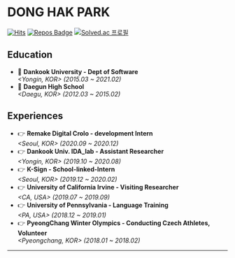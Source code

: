 <div>
  
# DONG HAK PARK

</div>
<div align=left>
  
[![Hits](https://hits.seeyoufarm.com/api/count/incr/badge.svg?url=https%3A%2F%2Fgithub.com%2FDonghakPark)](https://hits.seeyoufarm.com)
[![Repos Badge](https://badges.pufler.dev/repos/DonghakPark)](https://badges.pufler.dev)
[![Solved.ac 프로필](http://mazassumnida.wtf/api/mini/generate_badge?boj=ehdgkr03)](https://solved.ac/ehdgkr03)
</div>

<!--

<div>
  
  [![DONGHAK's github stats](https://github-readme-stats.vercel.app/api?username=donghakpark)](https://github.com/DonghakPark)
  [![Solved.ac 프로필](http://mazassumnida.wtf/api/v2/generate_badge?boj=ehdgkr03)](https://solved.ac/ehdgkr03)

</div>
[![Donghak's github stats](https://github-readme-stats.vercel.app/api?username=DonghakPark&show_icons=true&theme=vue)](https://github.com/anuraghazra/github-readme-stats)
[![Top Langs](https://github-readme-stats.vercel.app/api/top-langs/?username=DonghakPark&layout=compact)](https://github.com/anuraghazra/github-readme-stats)

-->
<div>
  
  ## Education
  - :school: **Dankook University - Dept of Software**  
     *<Yongin, KOR> (2015.03 ~ 2021.02)*  
  - :school: **Daegun High School**  
     *<Daegu, KOR> (2012.03 ~ 2015.02)*    
</div>

<div>

  ## Experiences
  - &#128073; **Remake Digital Crolo - development Intern**  
     *<Seoul, KOR> (2020.09 ~ 2020.12)*  
  - &#128073; **Dankook Univ. IDA_lab - Assistant Researcher**  
     *<Yongin, KOR> (2019.10 ~ 2020.08)*  
  - &#128073; **K-Sign - School-linked-Intern**  
     *<Seoul, KOR> (2019.12 ~ 2020.02)*  
  - &#128073; **University of California Irvine - Visiting Researcher**  
     *<CA, USA> (2019.07 ~ 2019.09)*  
  - &#128073; **University of Pennsylvania - Language Training**  
     *<PA, USA> (2018.12 ~ 2019.01)*  
  - &#128073; **PyeongChang Winter Olympics - Conducting Czech Athletes, Volunteer**  
     *<Pyeongchang, KOR> (2018.01 ~ 2018.02)*  
  ---
</div>
